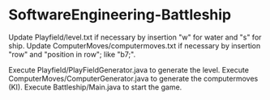 
# SoftwareEngineering-Battleship

Update Playfield/level.txt if necessary by insertion "w" for water and "s" for ship.
Update ComputerMoves/computermoves.txt if necessary by insertion "row" and "position in row"; like "b7;".

Execute Playfield/PlayFieldGenerator.java to generate the level.
Execute ComputerMoves/ComputerGenerator.java to generate the computermoves (KI).
Execute Battleship/Main.java to start the game.

